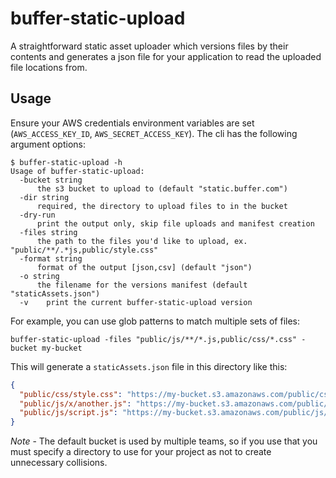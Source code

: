 # buffer-static-upload

A straightforward static asset uploader which versions files by their contents
and generates a json file for your application to read the uploaded file
locations from.

## Usage

Ensure your AWS credentials environment variables are set (`AWS_ACCESS_KEY_ID`,
`AWS_SECRET_ACCESS_KEY`). The cli has the following argument options:

```
$ buffer-static-upload -h
Usage of buffer-static-upload:
  -bucket string
      the s3 bucket to upload to (default "static.buffer.com")
  -dir string
      required, the directory to upload files to in the bucket
  -dry-run
      print the output only, skip file uploads and manifest creation
  -files string
      the path to the files you'd like to upload, ex. "public/**/.*js,public/style.css"
  -format string
      format of the output [json,csv] (default "json")
  -o string
      the filename for the versions manifest (default "staticAssets.json")
  -v	print the current buffer-static-upload version
```

For example, you can use glob patterns to match multiple sets of files:

```
buffer-static-upload -files "public/js/**/*.js,public/css/*.css" -bucket my-bucket
```

This will generate a `staticAssets.json` file in this directory like this:

```json
{
  "public/css/style.css": "https://my-bucket.s3.amazonaws.com/public/css/style.11985b07e3121564a73d4d6821bfcfe7.css",
  "public/js/x/another.js": "https://my-bucket.s3.amazonaws.com/public/js/x/another.bfa2d0f60841707efe7be0a94c4caacf.js",
  "public/js/script.js": "https://my-bucket.s3.amazonaws.com/public/js/script.d55002b60fcfff0b3d355184d23af6f7.js"
}
```

*Note* - The default bucket is used by multiple teams, so if you use that you
must specify a directory to use for your project as not to create unnecessary
collisions.
